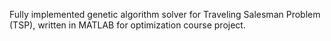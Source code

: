 Fully implemented genetic algorithm solver for Traveling Salesman Problem (TSP), written in MATLAB for optimization course project.